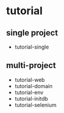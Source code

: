 # tutorial

## single project
* tutorial-single

## multi-project
* tutorial-web
* tutorial-domain
* tutorial-env
* tutorial-initdb
* tutorial-selenium

